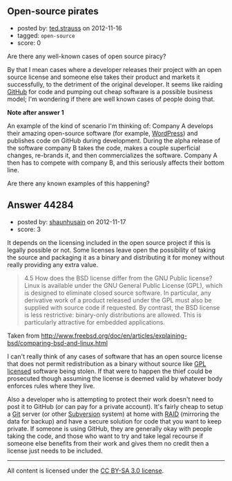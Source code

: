 ## Open-source pirates

- posted by: [ted.strauss](https://stackexchange.com/users/-1/16513-ted-strauss) on 2012-11-16
- tagged: `open-source`
- score: 0

Are there any well-known cases of open source piracy?

By that I mean cases where a developer releases their project with an open source license and someone else takes their product and markets it successfully, to the detriment of the original developer. It seems like raiding [GitHub][1] for code and pumping out cheap software is a possible business model; I'm wondering if there are well known cases of people doing that.

**Note after answer 1**

An example of the kind of scenario I'm thinking of: Company A develops their amazing open-source software (for example, [WordPress][2]) and publishes code on GitHub during development. During the alpha release of the software company B takes the code, makes a couple superficial changes, re-brands it, and then commercializes the software. Company A then has to compete with company B, and this seriously affects their bottom line.

Are there any known examples of this happening?

  [1]: http://en.wikipedia.org/wiki/GitHub
  [2]: http://en.wikipedia.org/wiki/WordPress



## Answer 44284

- posted by: [shaunhusain](https://stackexchange.com/users/-1/21651-shaunhusain) on 2012-11-17
- score: 3

<p>It depends on the licensing included in the open source project if this is legally possible or not. Some licenses leave open the possibility of taking the source and packaging it as a binary and distributing it for money without really providing any extra value.</p>

<blockquote>
  <p>4.5 How does the BSD license differ from the GNU Public license? Linux is available under the GNU General Public License (GPL), which is
  designed to eliminate closed source software. In particular, any
  derivative work of a product released under the GPL must also be
  supplied with source code if requested. By contrast, the BSD license
  is less restrictive: binary-only distributions are allowed. This is
  particularly attractive for embedded applications.</p>
</blockquote>

<p>Taken from <a href="http://www.freebsd.org/doc/en/articles/explaining-bsd/comparing-bsd-and-linux.html" rel="nofollow">http://www.freebsd.org/doc/en/articles/explaining-bsd/comparing-bsd-and-linux.html</a></p>

<p>I can't really think of any cases of software that has an open source license that does not permit redistribution as a binary without source like <a href="http://www.gnu.org/licenses/gpl.html" rel="nofollow">GPL licensed</a> software being stolen. If that were to happen the thief could be prosecuted though assuming the license is deemed valid by whatever body enforces rules where they live.</p>

<p>Also a developer who is attempting to protect their work doesn't need to post it to GitHub (or can pay for a private account).  It's fairly cheap to setup a <a href="http://en.wikipedia.org/wiki/Git_%28software%29" rel="nofollow">Git</a> server (or other <a href="http://en.wikipedia.org/wiki/Apache_Subversion" rel="nofollow">Subversion</a> system) at home with <a href="http://en.wikipedia.org/wiki/RAID" rel="nofollow">RAID</a> (mirroring the data for backup) and have a secure solution for code that you want to keep private. If someone is using GitHub, they are generally okay with people taking the code, and those who want to try and take legal recourse if someone else benefits from their work and gives them no credit then a license just needs to be included.</p>




---

All content is licensed under the [CC BY-SA 3.0 license](https://creativecommons.org/licenses/by-sa/3.0/).
